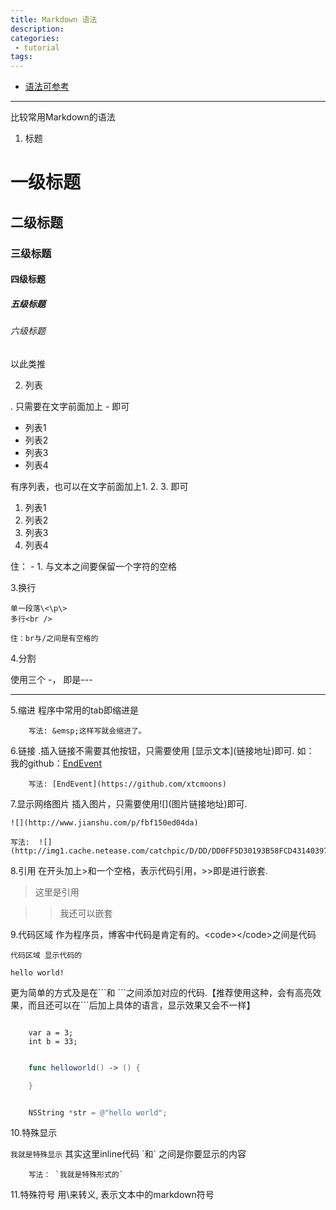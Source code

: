 ```yaml
---
title: Markdown 语法
description: 
categories:
 - tutorial
tags:
---
```


- [语法可参考](http://wowubuntu.com/markdown/)

---

比较常用Markdown的语法

1. 标题

# 一级标题

## 二级标题

### 三级标题

#### 四级标题

##### 五级标题

###### 六级标题

以此类推

2. 列表

. 只需要在文字前面加上 - 即可

- 列表1
- 列表2
- 列表3
- 列表4

有序列表，也可以在文字前面加上1. 2. 3. 即可

1. 列表1
2. 列表2
3. 列表3
4. 列表4

住： - 1. 与文本之间要保留一个字符的空格

3.换行

    单一段落\<\p\>
    多行<br />

    住：br与/之间是有空格的


4.分割

使用三个 -， 即是---

---

5.缩进
    程序中常用的tab即缩进是&emsp;

```
    写法: &emsp;这样写就会缩进了。
```

6.链接
.插入链接不需要其他按钮，只需要使用 \[显示文本\]\(链接地址\)即可.
如： 我的github：[EndEvent](https://github.com/xtcmoons)

```
    写法: [EndEvent](https://github.com/xtcmoons)
```

7.显示网络图片
插入图片，只需要使用\!\[\]\(图片链接地址\)即可.

    ![](http://www.jianshu.com/p/fbf150ed04da)

```
写法:  ![](http://img1.cache.netease.com/catchpic/D/DD/DD0FF5D30193B58FCD43140397C20018.jpg)
```

8.引用
在开头加上\>和一个空格，表示代码引用，\>>即是进行嵌套.

> 这里是引用

>>我还可以嵌套

9.代码区域
作为程序员，博客中代码是肯定有的。\<code\>\</code\>之间是代码

<code>代码区域 显示代码的</code>

<code>hello world!</code>

更为简单的方式及是在\`\`\`和 \`\`\`之间添加对应的代码.【推荐使用这种，会有高亮效果，而且还可以在\`\`\`后加上具体的语言，显示效果又会不一样】

```

    var a = 3;
    int b = 33;

```

```swift

    func helloworld() -> () {

    }

```

```Objective-C

    NSString *str = @"hello world";

```

10.特殊显示

`我就是特殊显示` 其实这里inline代码 \`和` 之间是你要显示的内容

```
    写法： `我就是特殊形式的`

```

11.特殊符号
用\来转义, 表示文本中的markdown符号


